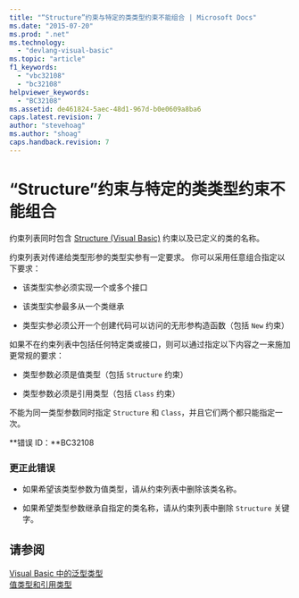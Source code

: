 ```yaml
---
title: "“Structure”约束与特定的类类型约束不能组合 | Microsoft Docs"
ms.date: "2015-07-20"
ms.prod: ".net"
ms.technology: 
  - "devlang-visual-basic"
ms.topic: "article"
f1_keywords: 
  - "vbc32108"
  - "bc32108"
helpviewer_keywords: 
  - "BC32108"
ms.assetid: de461824-5aec-48d1-967d-b0e0609a8ba6
caps.latest.revision: 7
author: "stevehoag"
ms.author: "shoag"
caps.handback.revision: 7
---
```

# “Structure”约束与特定的类类型约束不能组合
约束列表同时包含 [Structure \(Visual Basic\)](http://msdn.microsoft.com/zh-cn/263ce115-ac36-4c05-8cb7-0e0eead5c6d0) 约束以及已定义的类的名称。  
  
 约束列表对传递给类型形参的类型实参有一定要求。 你可以采用任意组合指定以下要求：  
  
-   该类型实参必须实现一个或多个接口  
  
-   该类型实参最多从一个类继承  
  
-   类型实参必须公开一个创建代码可以访问的无形参构造函数（包括 `New` 约束）  
  
 如果不在约束列表中包括任何特定类或接口，则可以通过指定以下内容之一来施加更常规的要求：  
  
-   类型参数必须是值类型（包括 `Structure` 约束）  
  
-   类型参数必须是引用类型（包括 `Class` 约束）  
  
 不能为同一类型参数同时指定 `Structure` 和 `Class`，并且它们两个都只能指定一次。  
  
 **错误 ID：**BC32108  
  
### 更正此错误  
  
-   如果希望该类型参数为值类型，请从约束列表中删除该类名称。  
  
-   如果希望类型参数继承自指定的类名称，请从约束列表中删除 `Structure` 关键字。  
  
## 请参阅  
 [Visual Basic 中的泛型类型](../../visual-basic/programming-guide/language-features/data-types/generic-types.md)   
 [值类型和引用类型](../../visual-basic/programming-guide/language-features/data-types/value-types-and-reference-types.md)